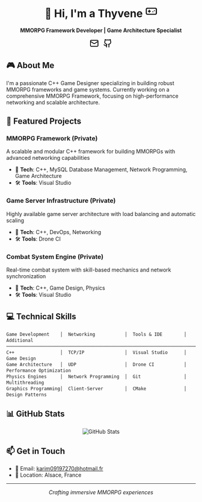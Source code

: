 <h1 align="center">
  👋 Hi, I'm a Thyvene
  <img src="https://raw.githubusercontent.com/lucide-icons/lucide/main/icons/gamepad.svg" width="32" height="32" alt="gamepad" />
</h1>

<p align="center">
  <strong>MMORPG Framework Developer | Game Architecture Specialist</strong>
</p>

<p align="center">
  <a href="mailto:karim09197270@hotmail.fr"><img src="https://raw.githubusercontent.com/lucide-icons/lucide/main/icons/mail.svg" width="24" height="24" alt="Email"></a>&nbsp;&nbsp;
  <a href="https://github.com/Thyvene"><img src="https://raw.githubusercontent.com/lucide-icons/lucide/main/icons/github.svg" width="24" height="24" alt="GitHub"></a>
</p>

## 🎮 About Me

I'm a passionate C++ Game Designer specializing in building robust MMORPG frameworks and game systems. Currently working on a comprehensive MMORPG Framework, focusing on high-performance networking and scalable architecture.

## 🚀 Featured Projects

### MMORPG Framework (Private)
A scalable and modular C++ framework for building MMORPGs with advanced networking capabilities
- 🔧 **Tech**: C++, MySQL Database Management, Network Programming, Game Architecture
- 🛠️ **Tools**: Visual Studio

### Game Server Infrastructure (Private)
Highly available game server architecture with load balancing and automatic scaling
- 🔧 **Tech**: C++, DevOps, Networking
- 🛠️ **Tools**: Drone CI

### Combat System Engine (Private)
Real-time combat system with skill-based mechanics and network synchronization
- 🔧 **Tech**: C++, Game Design, Physics
- 🛠️ **Tools**: Visual Studio

## 💻 Technical Skills

```
Game Development    │  Networking           │  Tools & IDE        │  Additional
──────────────────────────────────────────────────────────────────────────────
C++                 │  TCP/IP               │  Visual Studio      │  Game Design
Game Architecture   │  UDP                  │  Drone CI           │  Performance Optimization
Physics Engines     │  Network Programming  │  Git                │  Multithreading
Graphics Programming│  Client-Server        │  CMake              │  Design Patterns 
```

## 📊 GitHub Stats

<p align="center">
  <img src="https://github-readme-stats-sigma-three-20.vercel.app/api?username=thyvene&include_all_commits=true&show_icons=true&hide_border=true&theme=dark" alt="GitHub Stats" />
</p>

## 📫 Get in Touch

- 📧 Email: karim09197270@hotmail.fr
- 📍 Location: Alsace, France

---

<p align="center">
  <i>Crafting immersive MMORPG experiences</i>
</p>
